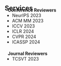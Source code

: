 <h2 id="Services" style="margin: 2px 0px -15px;">Services</h2>

<h4 style="margin:0 10px 0px;">Conference Reviewers</h4>

<ul style="margin:0 0 20px;">
  <li>NeurIPS 2023</li>
  <li>ACM MM 2023</li>
  <li>ICCV 2023</li>
  <li>ICLR 2024</li>
  <li>CVPR 2024</li>
  <li>ICASSP 2024</li>
</ul>

<h4 style="margin:0 10px 0;">Journal Reviewers</h4>

<ul style="margin:0 0 20px;">
  <li>TCSVT 2023</li>
</ul>


